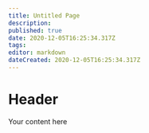 ```yaml
---
title: Untitled Page
description: 
published: true
date: 2020-12-05T16:25:34.317Z
tags: 
editor: markdown
dateCreated: 2020-12-05T16:25:34.317Z
---
```


# Header
Your content here